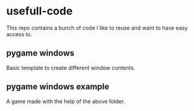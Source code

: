 # usefull-code
This repo contains a bunch of code I like to reuse and want to have easy access to.
## pygame windows
Basic template to create different window contents.
## pygame windows example
A game made with the help of the above folder.
